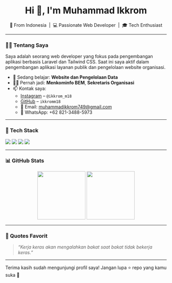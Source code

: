 <h1 align="center">Hi 👋, I'm Muhammad Ikkrom</h1>
<p align="center">
  📍 From Indonesia &nbsp;|&nbsp; 💻 Passionate Web Developer &nbsp;|&nbsp; 🎓 Tech Enthusiast
</p>

---

### 👨‍💻 Tentang Saya

Saya adalah seorang web developer yang fokus pada pengembangan aplikasi berbasis Laravel dan Tailwind CSS. Saat ini saya aktif dalam pengembangan aplikasi layanan publik dan pengelolaan website organisasi.

-   🌱 Sedang belajar: **Website dan Pengelolaan Data**
-   👨‍🏫 Pernah jadi: **Menkominfo BEM**, **Sekretaris Organisasi**
-   📫 Kontak saya:
    -   [Instagram](https://instagram.com/ikkrom_m18) – `@ikkrom_m18`
    -   [GitHub](https://github.com/ikkromm18) – `ikkromm18`
    -   📧 Email: muhammadikkrom749@gmail.com
    -   📱 WhatsApp: +62 821-3488-5973

---

### 🚀 Tech Stack

<p>
  <img src="https://img.shields.io/badge/Laravel-E34F26?style=for-the-badge&logo=laravel&logoColor=white"/>
  <img src="https://img.shields.io/badge/TailwindCSS-38B2AC?style=for-the-badge&logo=tailwind-css&logoColor=white"/>
  <img src="https://img.shields.io/badge/SQLite-07405E?style=for-the-badge&logo=sqlite&logoColor=white"/>
  <img src="https://img.shields.io/badge/JavaScript-F7DF1E?style=for-the-badge&logo=javascript&logoColor=black"/>
</p>

---

### 📊 GitHub Stats

<p align="center">
  <img src="https://github-readme-stats.vercel.app/api?username=ikkromm18&show_icons=true&theme=tokyonight" height="150"/>
  <img src="https://github-readme-stats.vercel.app/api/top-langs/?username=ikkromm18&layout=compact&theme=tokyonight" height="150"/>
</p>

---

### 📝 Quotes Favorit

> _“Kerja keras akan mengalahkan bakat saat bakat tidak bekerja keras.”_

---

Terima kasih sudah mengunjungi profil saya! Jangan lupa ⭐️ repo yang kamu suka 🙌
